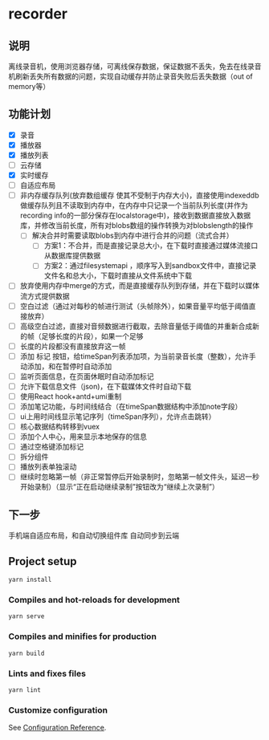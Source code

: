 # recorder
## 说明
离线录音机，使用浏览器存储，可离线保存数据，保证数据不丢失，免去在线录音机刷新丢失所有数据的问题，实现自动缓存并防止录音失败后丢失数据（out of memory等）
## 功能计划
- [x] 录音
- [x] 播放器
- [x] 播放列表
- [ ] 云存储
- [x] 实时缓存
- [ ] 自适应布局
- [ ] 非内存缓存队列(放弃数组缓存 使其不受制于内存大小)，直接使用indexeddb做缓存队列且不读取到内存中，在内存中只记录一个当前队列长度(并作为recording info的一部分保存在localstorage中)，接收到数据直接放入数据库，并修改当前长度，所有对blobs数组的操作转换为对blobslength的操作
  - [ ] 解决合并时需要读取blobs到内存中进行合并的问题（流式合并）
    - [ ] 方案1：不合并，而是直接记录总大小，在下载时直接通过媒体流接口从数据库提供数据
    - [ ] 方案2：通过filesystemapi ，顺序写入到sandbox文件中，直接记录文件名和总大小，下载时直接从文件系统中下载
- [ ] 放弃使用内存中merge的方式，而是直接缓存队列到存储，并在下载时以媒体流方式提供数据
- [ ] 空白过滤（通过对每秒的帧进行测试（头帧除外），如果音量平均低于阈值直接放弃）
- [ ] 高级空白过滤，直接对音频数据进行截取，去除音量低于阈值的并重新合成新的帧（足够长度的片段），如果一个足够
- [ ] 长度的片段都没有直接放弃这一帧
- [ ] 添加 标记 按钮，给timeSpan列表添加项，为当前录音长度（整数），允许手动添加，和在暂停时自动添加
- [ ] 监听页面信息，在页面休眠时自动添加标记
- [ ] 允许下载信息文件（json)，在下载媒体文件时自动下载
- [ ] 使用React hook+antd+umi重制
- [ ] 添加笔记功能，与时间线结合（在timeSpan数据结构中添加note字段）
- [ ] ui上用时间线显示笔记序列（timeSpan序列），允许点击跳转）
- [ ] 核心数据结构转移到vuex
- [ ] 添加个人中心，用来显示本地保存的信息
- [ ] 通过空格键添加标记
- [ ] 拆分组件
- [ ] 播放列表单独滚动
- [ ] 继续时忽略第一帧（非正常暂停后开始录制时，忽略第一帧文件头，延迟一秒开始录制）（显示“正在启动继续录制”按钮改为“继续上次录制”）
## 下一步 
手机端自适应布局，和自动切换组件库
自动同步到云端
## Project setup
```
yarn install
```

### Compiles and hot-reloads for development

```
yarn serve
```

### Compiles and minifies for production
```
yarn build
```

### Lints and fixes files
```
yarn lint
```

### Customize configuration
See [Configuration Reference](https://cli.vuejs.org/config/).
